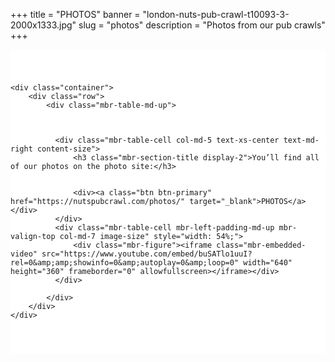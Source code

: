 ﻿+++
title = "PHOTOS"
banner = "london-nuts-pub-crawl-t10093-3-2000x1333.jpg"
slug = "photos"
description = "Photos from our pub crawls"
+++

<section class="mbr-section" id="msg-box5-1w" style="background-color: rgb(255, 255, 255); padding-top: 40px; padding-bottom: 40px;">


    <div class="container">
        <div class="row">
            <div class="mbr-table-md-up">



              <div class="mbr-table-cell col-md-5 text-xs-center text-md-right content-size">
                  <h3 class="mbr-section-title display-2">You’ll find all of our photos on the photo site:</h3>


                  <div><a class="btn btn-primary" href="https://nutspubcrawl.com/photos/" target="_blank">PHOTOS</a></div>
              </div>
              <div class="mbr-table-cell mbr-left-padding-md-up mbr-valign-top col-md-7 image-size" style="width: 54%;">
                  <div class="mbr-figure"><iframe class="mbr-embedded-video" src="https://www.youtube.com/embed/buSATlo1uuI?rel=0&amp;amp;showinfo=0&amp;autoplay=0&amp;loop=0" width="640" height="360" frameborder="0" allowfullscreen></iframe></div>
              </div>

            </div>
        </div>
    </div>

</section>
